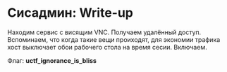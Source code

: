 # Сисадмин: Write-up

Находим сервис с висящим VNC. Получаем удалённый доступ. Вспоминаем, что когда такие вещи проиходят, для экономии трафика хост выключает обои рабочего стола на время сесии. Включаем.

Флаг: **uctf_ignorance_is_bliss**
